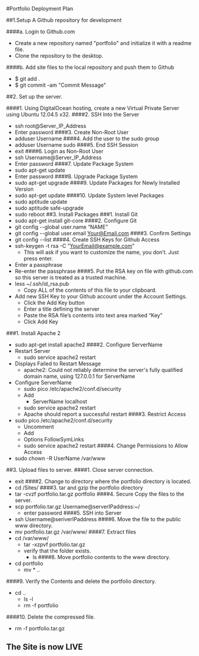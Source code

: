 #Portfolio Deployment Plan

##1.Setup A Github repository for development

####a. Login to Github.com
  + Create a new repository named "portfolio" and initialize it with a readme file.
  + Clone the repository to the desktop.

####b. Add site files to the local repository and push them to Github
  + $ git add .
  + $ git commit -am "Commit Message"

##2. Set up the server.

####1. Using DigitalOcean hosting, create a new Virtual Private Server using Ubuntu 12.04.5 x32.
####2.	SSH Into the Server
  +	ssh root@Server_IP_Address
  +	Enter password
####3.	Create Non-Root User
  +	adduser Username
####4.	Add the user to the sudo group
  +	adduser Username sudo
####5. End SSH Session
  +	exit
####6.	Login as Non-Root User
  +	ssh Username@Server_IP_Address
  +	Enter password
####7.	Update Package System
  +	sudo apt-get update
  +	Enter password
####8.	Upgrade Package System
  +	sudo apt-get upgrade
####9.	Update Packages for Newly Installed Version
  +	sudo apt-get update
####10.	Update System level Packages
  +	sudo aptitude update
  +	sudo aptitude safe-upgrade
  +	sudo reboot
##3.	Install Packages
###1.	Install Git
  +	sudo apt-get install git-core
####2.	Configure Git
  +	git config --global user.name “NAME”
  +	git config --global user.email Your@Email.com
####3.	Confirm Settings
  +	git config --list
####4.	Create SSH Keys for Github Access
  +	ssh-keygen -t rsa -C ”YourEmail@example.com”
    +	This will ask if you want to customize the name, you don’t. Just press enter.
  +	Enter a passphrase
  +	Re-enter the passphrase
####5.	Put the RSA key on file with github.com so this server is treated as a trusted machine.
  +	less ~/.ssh/id_rsa.pub
    +	Copy ALL of the contents of this file to your clipboard.
  +	Add new SSH Key to your Github account under the Account Settings.
    +	Click the Add Key button
    +	Enter a title defining the server
    +	Paste the RSA file’s contents into text area marked “Key”
    +	Click Add Key

###1.	Install Apache 2
  +	sudo apt-get install apache2
####2.	Configure ServerName
  +	Restart Server
    +	sudo service apache2 restart
  +	Displays Failed to Restart Message
    +	apache2: Could not reliably determine the server's fully qualified domain name, using 127.0.0.1 for ServerName
  +	Configure ServerName
    +	sudo pico /etc/apache2/conf.d/security
      +	Add
        +	ServerName localhost
    +	sudo service apache2 restart
    +	Apache should report a successful restart
####3.	Restrict Access
  +	sudo pico /etc/apache2/conf.d/security
    +	Uncomment <Directory />
    +	Add
      +	Options FollowSymLinks
    +	sudo service apache2 restart
####4.	Change Permissions to Allow Access
  +	sudo chown -R UserName /var/www


##3. Upload files to server.
####1. Close server connection.
  + exit
####2. Change to directory where the portfolio directory is located.
  + cd /Sites/
####3. tar and gzip the portfolio directory
  + tar -cvzf portfolio.tar.gz portfolio
####4. Secure Copy the files to the server.
  + scp portfolio.tar.gz Username@serverIPaddress:~/
    + enter password
####5. SSH into Server
  + ssh Username@seriverIPaddress
####6. Move the file to the public www directory.
  + mv portfolio.tar.gz /var/www/
####7. Extract files
  + cd /var/www/
    + tar -xzpvf portfolio.tar.gz
    + verify that the folder exists.
      + ls
####8. Move portfolio contents to the www directory.
  + cd portfolio
    + mv * ..

####9. Verify the Contents and delete the portfolio directory.
  + cd ..
    + ls -l
    + rm -f portfolio

####10. Delete the compressed file.
  + rm -f portfolio.tar.gz

## The Site is now LIVE